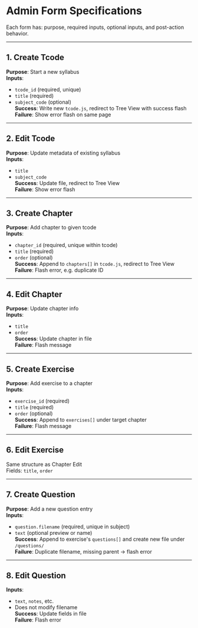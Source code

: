 # Admin Form Specifications

Each form has: purpose, required inputs, optional inputs, and post-action behavior.

---

## 1. Create Tcode

**Purpose**: Start a new syllabus  
**Inputs**:

- `tcode_id` (required, unique)
- `title` (required)
- `subject_code` (optional)  
  **Success**: Write new `tcode.js`, redirect to Tree View with success flash  
  **Failure**: Show error flash on same page

---

## 2. Edit Tcode

**Purpose**: Update metadata of existing syllabus  
**Inputs**:

- `title`
- `subject_code`  
  **Success**: Update file, redirect to Tree View  
  **Failure**: Show error flash

---

## 3. Create Chapter

**Purpose**: Add chapter to given tcode  
**Inputs**:

- `chapter_id` (required, unique within tcode)
- `title` (required)
- `order` (optional)  
  **Success**: Append to `chapters[]` in `tcode.js`, redirect to Tree View  
  **Failure**: Flash error, e.g. duplicate ID

---

## 4. Edit Chapter

**Purpose**: Update chapter info  
**Inputs**:

- `title`
- `order`  
  **Success**: Update chapter in file  
  **Failure**: Flash message

---

## 5. Create Exercise

**Purpose**: Add exercise to a chapter  
**Inputs**:

- `exercise_id` (required)
- `title` (required)
- `order` (optional)  
  **Success**: Append to `exercises[]` under target chapter  
  **Failure**: Flash message

---

## 6. Edit Exercise

Same structure as Chapter Edit  
Fields: `title`, `order`

---

## 7. Create Question

**Purpose**: Add a new question entry  
**Inputs**:

- `question.filename` (required, unique in subject)
- `text` (optional preview or name)  
  **Success**: Append to exercise's `questions[]` and create new file under `/questions/`  
  **Failure**: Duplicate filename, missing parent → flash error

---

## 8. Edit Question

**Inputs**:

- `text`, `notes`, etc.
- Does not modify filename  
  **Success**: Update fields in file  
  **Failure**: Flash error
